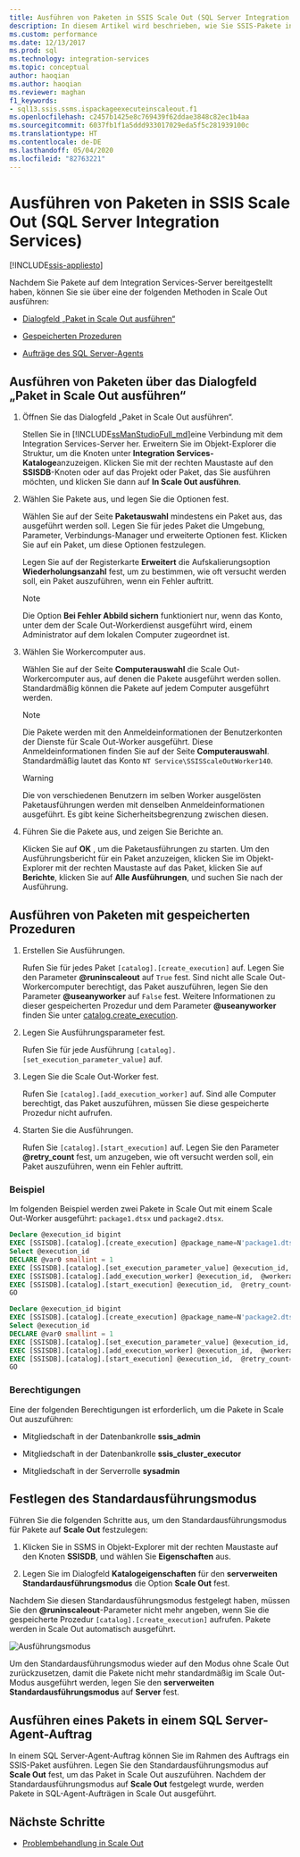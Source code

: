 ```yaml
---
title: Ausführen von Paketen in SSIS Scale Out (SQL Server Integration Services) | Microsoft-Dokumentation
description: In diesem Artikel wird beschrieben, wie Sie SSIS-Pakete in Scale Out ausführen.
ms.custom: performance
ms.date: 12/13/2017
ms.prod: sql
ms.technology: integration-services
ms.topic: conceptual
author: haoqian
ms.author: haoqian
ms.reviewer: maghan
f1_keywords:
- sql13.ssis.ssms.ispackageexecuteinscaleout.f1
ms.openlocfilehash: c2457b1425e8c769439f62ddae3848c82ec1b4aa
ms.sourcegitcommit: 6037fb1f1a5ddd933017029eda5f5c281939100c
ms.translationtype: HT
ms.contentlocale: de-DE
ms.lasthandoff: 05/04/2020
ms.locfileid: "82763221"
---
```

# <a name="run-packages-in-integration-services-ssis-scale-out"></a>Ausführen von Paketen in SSIS Scale Out (SQL Server Integration Services)

[!INCLUDE[ssis-appliesto](../../includes/ssis-appliesto-ssvrpluslinux-asdb-asdw-xxx.md)]


Nachdem Sie Pakete auf dem Integration Services-Server bereitgestellt haben, können Sie sie über eine der folgenden Methoden in Scale Out ausführen:

-   [Dialogfeld „Paket in Scale Out ausführen“](#scale_out_dialog)

-   [Gespeicherten Prozeduren](#stored_proc)

-   [Aufträge des SQL Server-Agents](#sql_agent)

## <a name="run-packages-with-the-execute-package-in-scale-out-dialog-box"></a><a name="scale_out_dialog"></a> Ausführen von Paketen über das Dialogfeld „Paket in Scale Out ausführen“

1. Öffnen Sie das Dialogfeld „Paket in Scale Out ausführen“.

    Stellen Sie in [!INCLUDE[ssManStudioFull_md](../../includes/ssmanstudiofull-md.md)]eine Verbindung mit dem Integration Services-Server her. Erweitern Sie im Objekt-Explorer die Struktur, um die Knoten unter **Integration Services-Kataloge**anzuzeigen. Klicken Sie mit der rechten Maustaste auf den **SSISDB**-Knoten oder auf das Projekt oder Paket, das Sie ausführen möchten, und klicken Sie dann auf **In Scale Out ausführen**.

2. Wählen Sie Pakete aus, und legen Sie die Optionen fest.

    Wählen Sie auf der Seite **Paketauswahl** mindestens ein Paket aus, das ausgeführt werden soll. Legen Sie für jedes Paket die Umgebung, Parameter, Verbindungs-Manager und erweiterte Optionen fest. Klicken Sie auf ein Paket, um diese Optionen festzulegen.
    
    Legen Sie auf der Registerkarte **Erweitert** die Aufskalierungsoption **Wiederholungsanzahl** fest, um zu bestimmen, wie oft versucht werden soll, ein Paket auszuführen, wenn ein Fehler auftritt.

    > [!NOTE]
    > Die Option **Bei Fehler Abbild sichern** funktioniert nur, wenn das Konto, unter dem der Scale Out-Workerdienst ausgeführt wird, einem Administrator auf dem lokalen Computer zugeordnet ist.

3. Wählen Sie Workercomputer aus.

    Wählen Sie auf der Seite **Computerauswahl** die Scale Out-Workercomputer aus, auf denen die Pakete ausgeführt werden sollen. Standardmäßig können die Pakete auf jedem Computer ausgeführt werden. 

   > [!NOTE] 
   > Die Pakete werden mit den Anmeldeinformationen der Benutzerkonten der Dienste für Scale Out-Worker ausgeführt. Diese Anmeldeinformationen finden Sie auf der Seite **Computerauswahl**. Standardmäßig lautet das Konto `NT Service\SSISScaleOutWorker140`.

   > [!WARNING]
   > Die von verschiedenen Benutzern im selben Worker ausgelösten Paketausführungen werden mit denselben Anmeldeinformationen ausgeführt. Es gibt keine Sicherheitsbegrenzung zwischen diesen. 

4. Führen Sie die Pakete aus, und zeigen Sie Berichte an.

    Klicken Sie auf **OK** , um die Paketausführungen zu starten. Um den Ausführungsbericht für ein Paket anzuzeigen, klicken Sie im Objekt-Explorer mit der rechten Maustaste auf das Paket, klicken Sie auf **Berichte**, klicken Sie auf **Alle Ausführungen**, und suchen Sie nach der Ausführung.
    
## <a name="run-packages-with-stored-procedures"></a><a name="stored_proc"></a> Ausführen von Paketen mit gespeicherten Prozeduren

1.  Erstellen Sie Ausführungen.

    Rufen Sie für jedes Paket `[catalog].[create_execution]` auf. Legen Sie den Parameter **\@runinscaleout** auf `True` fest. Sind nicht alle Scale Out-Workercomputer berechtigt, das Paket auszuführen, legen Sie den Parameter **\@useanyworker** auf `False` fest. Weitere Informationen zu dieser gespeicherten Prozedur und dem Parameter **\@useanyworker** finden Sie unter [catalog.create_execution](../system-stored-procedures/catalog-create-execution-ssisdb-database.md). 

2. Legen Sie Ausführungsparameter fest.

    Rufen Sie für jede Ausführung `[catalog].[set_execution_parameter_value]` auf.

3. Legen Sie die Scale Out-Worker fest.

    Rufen Sie `[catalog].[add_execution_worker]` auf. Sind alle Computer berechtigt, das Paket auszuführen, müssen Sie diese gespeicherte Prozedur nicht aufrufen. 

4. Starten Sie die Ausführungen.

    Rufen Sie `[catalog].[start_execution]` auf. Legen Sie den Parameter **\@retry_count** fest, um anzugeben, wie oft versucht werden soll, ein Paket auszuführen, wenn ein Fehler auftritt.
    
### <a name="example"></a>Beispiel
Im folgenden Beispiel werden zwei Pakete in Scale Out mit einem Scale Out-Worker ausgeführt: `package1.dtsx` und `package2.dtsx`.  

```sql
Declare @execution_id bigint
EXEC [SSISDB].[catalog].[create_execution] @package_name=N'package1.dtsx', @execution_id=@execution_id OUTPUT, @folder_name=N'folder1', @project_name=N'project1', @use32bitruntime=False, @reference_id=Null, @useanyworker=False, @runinscaleout=True
Select @execution_id
DECLARE @var0 smallint = 1
EXEC [SSISDB].[catalog].[set_execution_parameter_value] @execution_id,  @object_type=50, @parameter_name=N'LOGGING_LEVEL', @parameter_value=@var0
EXEC [SSISDB].[catalog].[add_execution_worker] @execution_id,  @workeragent_id=N'64c020e2-f819-4c2d-a22f-efb31a91e70a'
EXEC [SSISDB].[catalog].[start_execution] @execution_id,  @retry_count=0
GO

Declare @execution_id bigint
EXEC [SSISDB].[catalog].[create_execution] @package_name=N'package2.dtsx', @execution_id=@execution_id OUTPUT, @folder_name=N'folder2', @project_name=N'project2', @use32bitruntime=False, @reference_id=Null, @useanyworker=False, @runinscaleout=True
Select @execution_id
DECLARE @var0 smallint = 1
EXEC [SSISDB].[catalog].[set_execution_parameter_value] @execution_id,  @object_type=50, @parameter_name=N'LOGGING_LEVEL', @parameter_value=@var0
EXEC [SSISDB].[catalog].[add_execution_worker] @execution_id,  @workeragent_id=N'64c020e2-f819-4c2d-a22f-efb31a91e70a'
EXEC [SSISDB].[catalog].[start_execution] @execution_id,  @retry_count=0
GO
```

### <a name="permissions"></a>Berechtigungen
Eine der folgenden Berechtigungen ist erforderlich, um die Pakete in Scale Out auszuführen:

-   Mitgliedschaft in der Datenbankrolle **ssis_admin**  

-   Mitgliedschaft in der Datenbankrolle **ssis_cluster_executor**  
  
-   Mitgliedschaft in der Serverrolle **sysadmin**  

## <a name="set-default-execution-mode"></a>Festlegen des Standardausführungsmodus
Führen Sie die folgenden Schritte aus, um den Standardausführungsmodus für Pakete auf **Scale Out** festzulegen:

1.  Klicken Sie in SSMS in Objekt-Explorer mit der rechten Maustaste auf den Knoten **SSISDB**, und wählen Sie **Eigenschaften** aus.

2.  Legen Sie im Dialogfeld **Katalogeigenschaften** für den **serverweiten Standardausführungsmodus** die Option **Scale Out** fest.

Nachdem Sie diesen Standardausführungsmodus festgelegt haben, müssen Sie den **\@runinscaleout**-Parameter nicht mehr angeben, wenn Sie die gespeicherte Prozedur `[catalog].[create_execution]` aufrufen. Pakete werden in Scale Out automatisch ausgeführt. 

![Ausführungsmodus](media/exe-mode.PNG)

Um den Standardausführungsmodus wieder auf den Modus ohne Scale Out zurückzusetzen, damit die Pakete nicht mehr standardmäßig im Scale Out-Modus ausgeführt werden, legen Sie den **serverweiten Standardausführungsmodus** auf **Server** fest.

## <a name="run-package-in-sql-server-agent-job"></a><a name="sql_agent"></a> Ausführen eines Pakets in einem SQL Server-Agent-Auftrag
In einem SQL Server-Agent-Auftrag können Sie im Rahmen des Auftrags ein SSIS-Paket ausführen. Legen Sie den Standardausführungsmodus auf **Scale Out** fest, um das Paket in Scale Out auszuführen. Nachdem der Standardausführungsmodus auf **Scale Out** festgelegt wurde, werden Pakete in SQL-Agent-Aufträgen in Scale Out ausgeführt.

## <a name="next-steps"></a>Nächste Schritte
-   [Problembehandlung in Scale Out](troubleshooting-scale-out.md)
